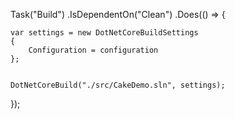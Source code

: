 
Task("Build")
    .IsDependentOn("Clean")
    .Does(() =>
{
    
    var settings = new DotNetCoreBuildSettings
    {
        Configuration = configuration
    };


    DotNetCoreBuild("./src/CakeDemo.sln", settings);
});

